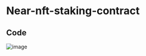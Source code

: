 # Near-nft-staking-contract

## Code

![image](https://user-images.githubusercontent.com/106301903/215312625-1d58b2f4-4869-4e79-a484-dbc5b8dd54fa.png)
